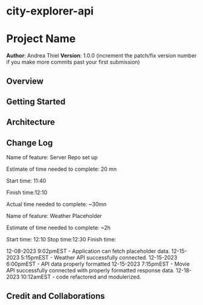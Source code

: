 # city-explorer-api

# Project Name

**Author**: Andrea Thiel
**Version**: 1.0.0 (increment the patch/fix version number if you make more commits past your first submission)

## Overview
<!-- Provide a high level overview of what this application is and why you are building it, beyond the fact that it's an assignment for this class. (i.e. What's your problem domain?) -->

## Getting Started
<!-- What are the steps that a user must take in order to build this app on their own machine and get it running? -->

## Architecture
<!-- Provide a detailed description of the application design. What technologies (languages, libraries, etc) you're using, and any other relevant design information. -->

## Change Log

Name of feature: Server Repo set up

Estimate of time needed to complete: 20 mn

Start time: 11:40

Finish time:12:10

Actual time needed to complete: ~30mn

Name of feature: Weather Placeholder

Estimate of time needed to complete: ~2h

Start time: 12:10
Stop time:12:30
Finish time:

12-08-2023 9:02pmEST - Application can fetch placeholder data.
12-15-2023 5:15pmEST - Weather API successfully connected.
12-15-2023 6:00pmEST - API data properly formatted
12-15-2023 7:15pmEST - Movie API successfully connected with properly formatted response data.
12-18-2023 10:12amEST - code refactored and modulerized.
## Credit and Collaborations